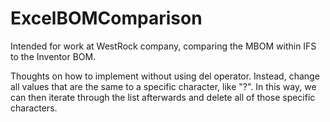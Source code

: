 # ExcelBOMComparison

Intended for work at WestRock company, comparing the MBOM within IFS to the Inventor BOM.

Thoughts on how to implement without using del operator. Instead, change all values that are the same to a specific character, like "?". In this way, we can then iterate through the list afterwards and delete all of those specific characters.
